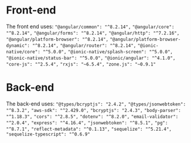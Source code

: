# Front-end

The front end uses:
    `"@angular/common": "^8.2.14",`
    `"@angular/core": "^8.2.14",`
    `"@angular/forms": "^8.2.14",`
    `"@angular/http": "^7.2.16",`
    `"@angular/platform-browser": "^8.2.14",`
    `"@angular/platform-browser-dynamic": "^8.2.14",`
    `"@angular/router": "^8.2.14",`
    `"@ionic-native/core": "^5.0.0",`
    `"@ionic-native/splash-screen": "^5.0.0",`
    `"@ionic-native/status-bar": "^5.0.0",`
    `"@ionic/angular": "^4.1.0",`
    `"core-js": "^2.5.4",`
    `"rxjs": "~6.5.4",`
    `"zone.js": "~0.9.1"`

# Back-end

The back-end uses:
    `"@types/bcryptjs": "2.4.2",`
    `"@types/jsonwebtoken": "^8.3.2",`
    `"aws-sdk": "^2.429.0",`
    `"bcryptjs": "2.4.3",`
    `"body-parser": "^1.18.3",`
    `"cors": "^2.8.5",`
    `"dotenv": "^8.2.0",`
    `"email-validator": "^2.0.4",`
    `"express": "^4.16.4",`
    `"jsonwebtoken": "^8.5.1",`
    `"pg": "^8.7.1",`
    `"reflect-metadata": "^0.1.13",`
    `"sequelize": "^5.21.4",`
    `"sequelize-typescript": "^0.6.9"`